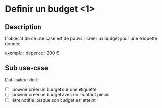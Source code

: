 # Definir un budget <1>

## Description

L'objectif de ce use case est de pouvoir créer un budget pour une etiquette donnée 

exemple :  depense : 200 €

## Sub use-case

L'utilisateur doit :
  -  [ ]  pouvoir créer un budget sur une etiquette
  - [ ] pouvoir créer un budget avec un montant précis
 - [ ]  être notifié lorsque son budget est atteint
